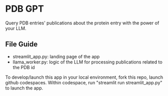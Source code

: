 # PDB GPT

Query PDB entries' publications about the protein entry with the power of your LLM.

## File Guide
- streamlit_app.py: landing page of the app
- llama_worker.py: logic of the LLM for processing publications related to the PDB id

To develop/launch this app in your local environment, fork this repo, launch github codespaces.
Within codespace, run "streamlit run streamlit_app.py" to launch the app.


